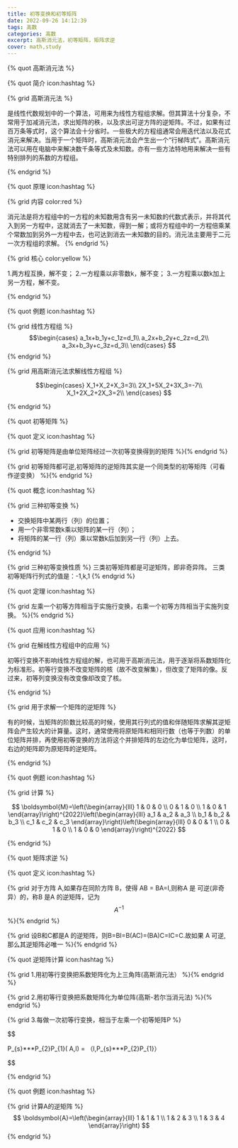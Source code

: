 ```yaml
---
title: 初等变换和初等矩阵
date: 2022-09-26 14:12:39
tags: 高数
categories: 高数
excerpt: 高斯消元法，初等矩阵，矩阵求逆
cover: math,study
---
```


{% quot 高斯消元法 %}

{% quot 简介 icon:hashtag %}



{% grid 高斯消元法 %}

是线性代数规划中的一个算法，可用来为线性方程组求解。但其算法十分复杂，不常用于加减消元法，求出矩阵的秩，以及求出可逆方阵的逆矩阵。不过，如果有过百万条等式时，这个算法会十分省时。一些极大的方程组通常会用迭代法以及花式消元来解决。当用于一个矩阵时，高斯消元法会产生出一个“行梯阵式”。高斯消元法可以用在电脑中来解决数千条等式及未知数。亦有一些方法特地用来解决一些有特别排列的系数的方程组。

{% endgrid %}


{% quot 原理 icon:hashtag %}

{% grid 内容 color:red %}

消元法是将方程组中的一方程的未知数用含有另一未知数的代数式表示，并将其代入到另一方程中，这就消去了一未知数，得到一解；或将方程组中的一方程倍乘某个常数加到另外一方程中去，也可达到消去一未知数的目的。消元法主要用于二元一次方程组的求解。
{% endgrid %}


{% grid 核心 color:yellow %}

1.两方程互换，解不变；
2.一方程乘以非零数k，解不变；
3.一方程乘以数k加上另一方程，解不变。

{% endgrid %}


{% quot 例题 icon:hashtag %}


{% grid 线性方程组 %}
$$\begin{cases}
a_1x+b_1y+c_1z=d_1\\
a_2x+b_2y+c_2z=d_2\\
a_3x+b_3y+c_3z=d_3\\
\end{cases}
$$
{% endgrid %}



{% grid 用高斯消元法求解线性方程组 %}

$$\begin{cases}
X_1+X_2+X_3=3\\
2X_1+5X_2+3X_3=-7\\
X_1+2X_2+2X_3=2\\
\end{cases}
$$

{% endgrid %}


{% quot 初等矩阵 %}

{% quot 定义 icon:hashtag %}

{% grid 初等矩阵是由单位矩阵经过一次初等变换得到的矩阵 %}{% endgrid %}

{% grid  初等矩阵都可逆,初等矩阵的逆矩阵其实是一个同类型的初等矩阵（可看作逆变换） %}{% endgrid %}

{% quot 概念 icon:hashtag %}

{% grid  三种初等变换 %}

- 交换矩阵中某两行（列）的位置；
- 用一个非零常数k乘以矩阵的某一行（列）；
- 将矩阵的某一行（列）乘以常数k后加到另一行（列）上去。

{% endgrid %}

{% grid  三种初等变换性质 %}
三类初等矩阵都是可逆矩阵，即非奇异阵。
三类初等矩阵行列式的值是：-1,k,1
{% endgrid %}

{% quot 定理 icon:hashtag %}

{% grid 左乘一个初等方阵相当于实施行变换，右乘一个初等方阵相当于实施列变换。 %}{% endgrid %}




{% quot 应用 icon:hashtag %}

{% grid 在解线性方程组中的应用 %}

初等行变换不影响线性方程组的解，也可用于高斯消元法，用于逐渐将系数矩阵化为标准形。初等行变换不改变矩阵的核（故不改变解集），但改变了矩阵的像。反过来，初等列变换没有改变像却改变了核。

{% endgrid %}



{% grid 用于求解一个矩阵的逆矩阵 %}

有的时候，当矩阵的阶数比较高的时候，使用其行列式的值和伴随矩阵求解其逆矩阵会产生较大的计算量。这时，通常使用将原矩阵和相同行数（也等于列数）的单位矩阵并排，再使用初等变换的方法将这个并排矩阵的左边化为单位矩阵，这时，右边的矩阵即为原矩阵的逆矩阵。

{% endgrid %}


{% quot 例题 icon:hashtag %}


{% grid 计算 %}


$$
\boldsymbol{M}=\left(\begin{array}{lll}
1 & 0 & 0 \\
0 & 1 & 0 \\
1 & 0 & 1
\end{array}\right)^{2022}\left(\begin{array}{lll}
a_1 & a_2 & a_3 \\
b_1 & b_2 & b_3 \\
c_1 & c_2 & c_3
\end{array}\right)\left(\begin{array}{lll}
0 & 0 & 1 \\
0 & 1 & 0 \\
1 & 0 & 0
\end{array}\right)^{2022}
$$

{% endgrid %}


{% quot 矩阵求逆 %}

{% quot 定义 icon:hashtag %}

{% grid 对于方阵 A,如果存在同阶方阵 B，使得 AB = BA=I,则称A 是
可逆(非奇异）的，称B 是A 的逆矩阵，记为 $$A^{-1}$$ %}{% endgrid %}

{% grid 设B和C都是A 的逆矩阵，则B=BI=B(AC)=(BA)C=IC=C.故如果
A 可逆,那么其逆矩阵必唯一 %}{% endgrid %}

{% quot 逆矩阵计算 icon:hashtag %}

{% grid 1.用初等行变换把系数矩阵化为上三角阵(高斯消元法） %}{% endgrid %}

{% grid 2.用初等行变换把系数矩阵化为单位阵(高斯-若尔当消元法) %}{% endgrid %}

{% grid 3.每做一次初等行变换，相当于左乘一个初等矩阵P %}

$$

P_{s}***P_{2}P_{1}( A,I) = （I,P_{s}***P_{2}P_{1}）

$$



{% endgrid %}





{% quot 例题 icon:hashtag %}

{% grid 计算A的逆矩阵 %}
$$
\boldsymbol{A}=\left(\begin{array}{lll}
1 & 1 & 1 \\
1 & 2 & 3 \\
1 & 3 & 4
\end{array}\right)
$$
{% endgrid %}